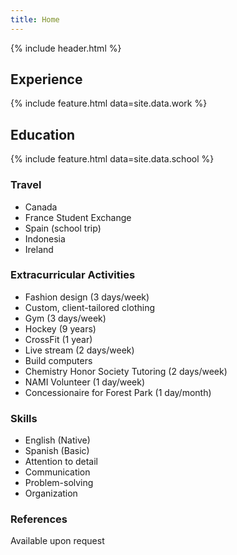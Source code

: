 ```yaml
---
title: Home
---
```


{% include header.html %}

## Experience

{% include feature.html data=site.data.work %}

## Education

{% include feature.html data=site.data.school %}

### Travel

- Canada
- France Student Exchange
- Spain (school trip)
- Indonesia
- Ireland

### Extracurricular Activities

- Fashion design (3 days/week)
- Custom, client-tailored clothing
- Gym (3 days/week)
- Hockey (9 years)
- CrossFit (1 year)
- Live stream (2 days/week)
- Build computers
- Chemistry Honor Society Tutoring (2 days/week)
- NAMI Volunteer (1 day/week)
- Concessionaire for Forest Park (1 day/month)

### Skills

- English (Native)
- Spanish (Basic)
- Attention to detail
- Communication
- Problem-solving
- Organization

### References

Available upon request
